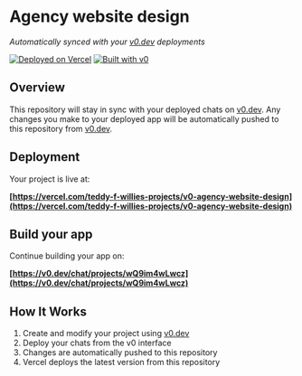 # Agency website design

*Automatically synced with your [v0.dev](https://v0.dev) deployments*

[![Deployed on Vercel](https://img.shields.io/badge/Deployed%20on-Vercel-black?style=for-the-badge&logo=vercel)](https://vercel.com/teddy-f-willies-projects/v0-agency-website-design)
[![Built with v0](https://img.shields.io/badge/Built%20with-v0.dev-black?style=for-the-badge)](https://v0.dev/chat/projects/wQ9im4wLwcz)

## Overview

This repository will stay in sync with your deployed chats on [v0.dev](https://v0.dev).
Any changes you make to your deployed app will be automatically pushed to this repository from [v0.dev](https://v0.dev).

## Deployment

Your project is live at:

**[https://vercel.com/teddy-f-willies-projects/v0-agency-website-design](https://vercel.com/teddy-f-willies-projects/v0-agency-website-design)**

## Build your app

Continue building your app on:

**[https://v0.dev/chat/projects/wQ9im4wLwcz](https://v0.dev/chat/projects/wQ9im4wLwcz)**

## How It Works

1. Create and modify your project using [v0.dev](https://v0.dev)
2. Deploy your chats from the v0 interface
3. Changes are automatically pushed to this repository
4. Vercel deploys the latest version from this repository